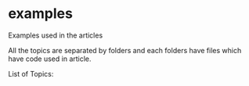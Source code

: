 # examples
Examples used in the articles

All the topics are separated by folders and each folders have files which have code used in article.

List of Topics:
